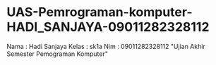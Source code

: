 # UAS-Pemrograman-komputer-HADI_SANJAYA-09011282328112
Nama : Hadi Sanjaya
Kelas : sk1a
Nim : 09011282328112
"Ujian Akhir Semester Pemograman Komputer"
